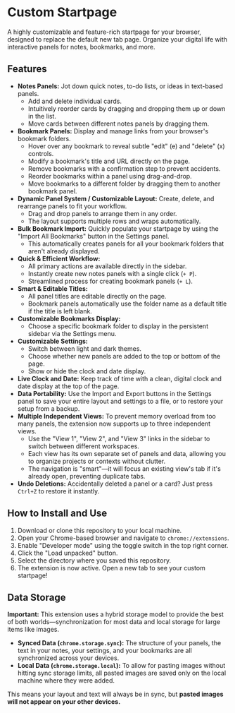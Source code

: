 # Custom Startpage

A highly customizable and feature-rich startpage for your browser, designed to replace the default new tab page. Organize your digital life with interactive panels for notes, bookmarks, and more.

## Features

-   **Notes Panels:** Jot down quick notes, to-do lists, or ideas in text-based panels.
    -   Add and delete individual cards.
    -   Intuitively reorder cards by dragging and dropping them up or down in the list.
    -   Move cards between different notes panels by dragging them.
-   **Bookmark Panels:** Display and manage links from your browser's bookmark folders.
    -   Hover over any bookmark to reveal subtle "edit" (e) and "delete" (x) controls.
    -   Modify a bookmark's title and URL directly on the page.
    -   Remove bookmarks with a confirmation step to prevent accidents.
    -   Reorder bookmarks within a panel using drag-and-drop.
    -   Move bookmarks to a different folder by dragging them to another bookmark panel.
-   **Dynamic Panel System / Customizable Layout:** Create, delete, and rearrange panels to fit your workflow.
    -   Drag and drop panels to arrange them in any order.
    -   The layout supports multiple rows and wraps automatically.
-   **Bulk Bookmark Import:** Quickly populate your startpage by using the "Import All Bookmarks" button in the Settings panel.
    -   This automatically creates panels for all your bookmark folders that aren't already displayed.
-   **Quick & Efficient Workflow:**
    -   All primary actions are available directly in the sidebar.
    -   Instantly create new notes panels with a single click (`+ P`).
    -   Streamlined process for creating bookmark panels (`+ L`).
-   **Smart & Editable Titles:**
    -   All panel titles are editable directly on the page.
    -   Bookmark panels automatically use the folder name as a default title if the title is left blank.
-   **Customizable Bookmarks Display:**
    -   Choose a specific bookmark folder to display in the persistent sidebar via the Settings menu.
-   **Customizable Settings:**
    -   Switch between light and dark themes.
    -   Choose whether new panels are added to the top or bottom of the page.
    -   Show or hide the clock and date display.
-   **Live Clock and Date:** Keep track of time with a clean, digital clock and date display at the top of the page.
-   **Data Portability:** Use the Import and Export buttons in the Settings panel to save your entire layout and settings to a file, or to restore your setup from a backup.
-   **Multiple Independent Views:** To prevent memory overload from too many panels, the extension now supports up to three independent views.
    -   Use the "View 1", "View 2", and "View 3" links in the sidebar to switch between different workspaces.
    -   Each view has its own separate set of panels and data, allowing you to organize projects or contexts without clutter.
    -   The navigation is "smart"—it will focus an existing view's tab if it's already open, preventing duplicate tabs.
-   **Undo Deletions:** Accidentally deleted a panel or a card? Just press `Ctrl+Z` to restore it instantly.

## How to Install and Use

1.  Download or clone this repository to your local machine.
2.  Open your Chrome-based browser and navigate to `chrome://extensions`.
3.  Enable "Developer mode" using the toggle switch in the top right corner.
4.  Click the "Load unpacked" button.
5.  Select the directory where you saved this repository.
6.  The extension is now active. Open a new tab to see your custom startpage!

## Data Storage

**Important:** This extension uses a hybrid storage model to provide the best of both worlds—synchronization for most data and local storage for large items like images.

-   **Synced Data (`chrome.storage.sync`):** The structure of your panels, the text in your notes, your settings, and your bookmarks are all synchronized across your devices.
-   **Local Data (`chrome.storage.local`):** To allow for pasting images without hitting sync storage limits, all pasted images are saved only on the local machine where they were added.

This means your layout and text will always be in sync, but **pasted images will not appear on your other devices.**
